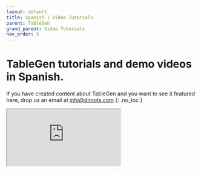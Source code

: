 ```yaml
---
layout: default
title: Spanish | Video Tutorials
parent: TableGen
grand_parent: Video Tutorials
nav_order: 3
---
```


# TableGen tutorials and demo videos in Spanish.
If you have created content about TableGen and you want to see it featured here, drop us an email at info@diroots.com
{: .no_toc }

 <div class="di-iframe-container">
  <iframe
  title="TableGen | TABLAS DE EXCEL A REVIT DE FORMA GRATUITA!!! 🤩🤩"
  class="di-responsive-iframe" 
  src="https://www.youtube.com/embed/rCLfdh0HFwY">
  </iframe>
</div>
